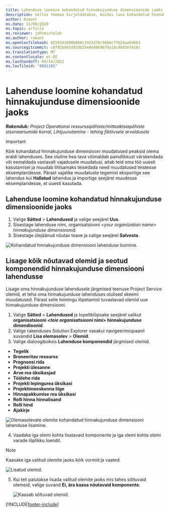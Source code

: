 ```yaml
---
title: Lahenduse loomine kohandatud hinnakujunduse dimensioonide jaoks
description: Selles teemas kirjeldatakse, kuidas luua kohandatud hinnakujunduse jaoks lahendusi.
author: Rumant
ms.date: 11/09/2020
ms.topic: article
ms.reviewer: johnmichalak
ms.author: rumant
ms.openlocfilehash: 82593d3d00b008c1922d70c508bc77624aeb46b3
ms.sourcegitcommit: c0792bd65d92db25e0e8864879a19c4b93efb10c
ms.translationtype: MT
ms.contentlocale: et-EE
ms.lasthandoff: 04/14/2022
ms.locfileid: "8601105"
---
```

# <a name="create-a-solution-for-custom-pricing-dimensions"></a>Lahenduse loomine kohandatud hinnakujunduse dimensioonide jaoks

 _**Rakendub:** Project Operationsi ressurssipõhiste/mitteaktsiapõhiste stsenaariumide korral,  Lihtjuurutamine - tehing fiktiivsele arveldusele_ 

>[!IMPORTANT]
>Kõik kohandatud hinnakujunduse dimensiooni muudatused peaksid olema eraldi lahenduses. See oluline hea tava võimaldab paindlikkust värskendada või eemaldada vastavalt vajadusele muudatusi, aitab teid oma töö uuesti kasutamisel ja muudab lihtsamaks teisedada need muudatused teistesse eksemplaridesse. Pärast vajalike muudatuste tegemist eksportige see lahendus kui **Hallatud** lahendus ja importige seejärel muudesse eksemplaridesse, et uuesti kasutada.

## <a name="create-a-solution-for-custom-pricing-dimensions"></a>Lahenduse loomine kohandatud hinnakujunduse dimensioonide jaoks

1.  Valige **Sätted** > **Lahendused** ja valige seejärel **Uus**.
2.  Sisestage lahenduse nimi, organisatsiooni *\<your organization name\> hinnakujunduse dimensioonid*.
3. Sisestage ülejäänud nõutav teave ja calige seejärel **Salvesta**.

  ![Kohandatud hinnakujunduse dimensiooni lahenduse loomine.](./media/Creation-of-custom-pricing-dimension-solution.png)
 
## <a name="add-all-required-entities-and-related-components-to-the-pricing-dimension-solution"></a>Lisage kõik nõutavad olemid ja seotud komponendid hinnakujunduse dimensiooni lahendusse

Lisage oma hinnakujunduse lahendusele järgmised teenuse Project Service olemid, et teha oma hinnakujunduse lahenduses olulised skeemi muudatused. Pärast selle toimingu lõpetamist tuvastavad olemid uue hinnakujunduse dimensiooni.

1.  Valige **Sätted** > **Lahendused** ja topeltklõpsake seejärel valikut **organisatsiooni <*teie organisatsiooni nimi*> hinnakujunduse dimendioonid**.
2.  Valige rakenduses Solution Explorer vasakul navigeerimispaanil suvandid **Lisa olemasolev** > **Olemid**.
3.  Valige dialoogiboksis **Lahenduse komponendid** järgmised olemid.
 
   - **Tegelik**
   - **Broneeritav ressurss**
   - **Prognoosi rida**
   - **Projekti ülesanne**
   - **Arve rea üksikasjad**
   - **Töölehe rida**
   - **Projekti lepingurea üksikasi**
   - **Projektimeeskonna liige**
   - **Hinnapakkumise rea üksikasi**
   - **Rolli hinna hinnalisand**
   - **Rolli hind**
   - **Ajakirje**
 
   ![Olemasolevate olemite kohandatud hinnakujunduse dimensiooni lahenduse lisamine.](./media/Existing-entities-to-PD-solution.png)
 
 4. Vaadake iga olemi kohta lisatavaid komponente ja iga olemi kohta olemi varade lõplikku loendit. 

   >[!NOTE]
   > Kaasake iga valitud olemite jaoks kõik vormid ja vaated.

  ![Lisatud olemid.](./media/solution-component-selection.png)


5.  Kui teil palutakse lisada valitud olemite jaoks mis tahes sõltuvaid olemeid, valige suvand **Ei, ära kaasa nõutavaid komponente.**

    ![Kaasab sõltuvad olemid.](./media/Do-not-include-required.png)


[!INCLUDE[footer-include](../includes/footer-banner.md)]